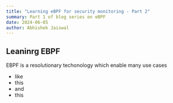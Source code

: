 ```yaml
---
title: "Learning eBPF for security monitoring - Part 2"
summary: Part 1 of blog series on eBPF
date: 2024-06-05
author: Abhishek Jaiswal
---
```



## Leaninrg EBPF

EBPF is a resolutionary techonology which enable many use cases 

- like 
- this
- and 
- this